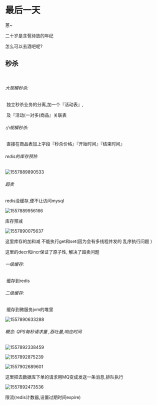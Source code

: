 # 最后一天

蒽~

二十岁是含苞待放的年纪

怎么可以去酒吧呢?



## 秒杀

​			

###### 大规模秒杀:

​						独立秒杀业务的分离,加一个『活动表』,

​						及『活动(一对多)商品』关联表

###### 小规模秒杀:

​						直接在商品表加上字段『秒杀价格』『开始时间』『结束时间』



###### redis的库存预热

![1557889890533](C:\Users\13750\AppData\Roaming\Typora\typora-user-images\1557889890533.png)



###### 超卖

redis没缓存,便不让访问mysql

![1557889956166](C:\Users\13750\AppData\Roaming\Typora\typora-user-images\1557889956166.png)

库存预减

![1557890075637](C:\Users\13750\AppData\Roaming\Typora\typora-user-images\1557890075637.png)

这里库存的加和减 不能执行get和set(因为会有多线程并发的 乱序执行问题 )

这里的decr和incr保证了原子性, 解决了超卖问题

###### 一级缓存:

​					缓存到redis

###### 二级缓存:

​					缓存到微服务jvm的堆里

![1557890633288](C:\Users\13750\AppData\Roaming\Typora\typora-user-images\1557890633288.png)





###### 概念: QPS每秒请求量 ,吞吐量,响应时间

![1557892338459](C:\Users\13750\AppData\Roaming\Typora\typora-user-images\1557892338459.png)

![1557892875239](C:\Users\13750\AppData\Roaming\Typora\typora-user-images\1557892875239.png)

![1557902689601](C:\Users\13750\AppData\Roaming\Typora\typora-user-images\1557902689601.png)

这里把去数据库下单的请求用MQ变成发送一条消息,排队执行

![1557892473536](C:\Users\13750\AppData\Roaming\Typora\typora-user-images\1557892473536.png)



限流(redis计数器,设置过期时间expire)

